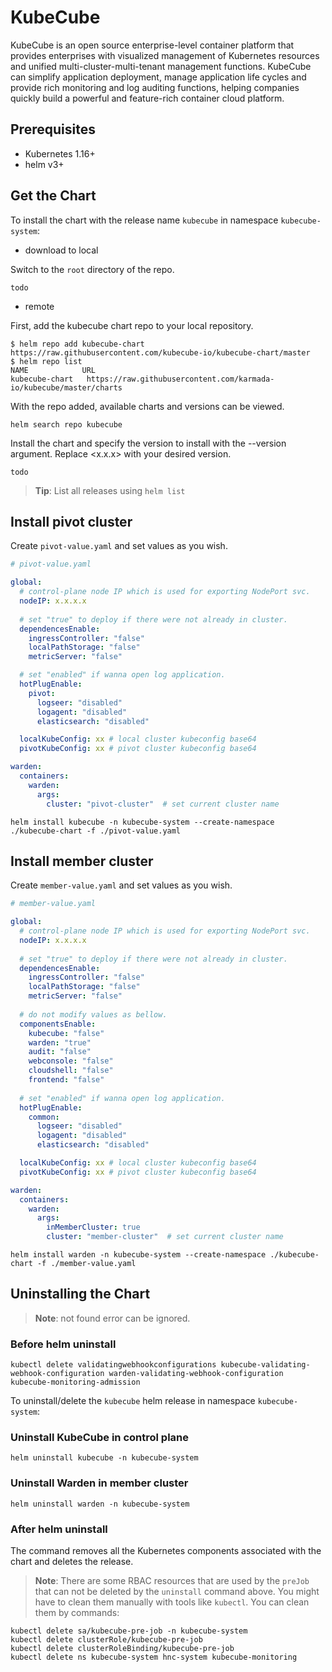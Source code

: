 # KubeCube

KubeCube is an open source enterprise-level container platform that provides enterprises with visualized management of Kubernetes resources and unified multi-cluster-multi-tenant management functions. KubeCube can simplify application deployment, manage application life cycles and provide rich monitoring and log auditing functions, helping companies quickly build a powerful and feature-rich container cloud platform.

## Prerequisites

- Kubernetes 1.16+
- helm v3+

## Get the Chart

To install the chart with the release name `kubecube` in namespace `kubecube-system`:

- download to local

Switch to the `root` directory of the repo.

```console
todo
```

- remote

First, add the kubecube chart repo to your local repository.

```console
$ helm repo add kubecube-chart https://raw.githubusercontent.com/kubecube-io/kubecube-chart/master
$ helm repo list
NAME            URL
kubecube-chart   https://raw.githubusercontent.com/karmada-io/kubecube/master/charts
```

With the repo added, available charts and versions can be viewed.

```console
helm search repo kubecube
```

Install the chart and specify the version to install with the --version argument. Replace <x.x.x> with your desired version.

```console
todo
```

> **Tip**: List all releases using `helm list`

## Install pivot cluster

Create `pivot-value.yaml` and set values as you wish.

```yaml
# pivot-value.yaml

global:
  # control-plane node IP which is used for exporting NodePort svc.
  nodeIP: x.x.x.x
  
  # set "true" to deploy if there were not already in cluster.
  dependencesEnable:  
    ingressController: "false"
    localPathStorage: "false"
    metricServer: "false"

  # set "enabled" if wanna open log application.
  hotPlugEnable:
    pivot:
      logseer: "disabled" 
      logagent: "disabled"
      elasticsearch: "disabled"

  localKubeConfig: xx # local cluster kubeconfig base64
  pivotKubeConfig: xx # pivot cluster kubeconfig base64

warden:
  containers:
    warden:
      args:
        cluster: "pivot-cluster"  # set current cluster name
```

```console
helm install kubecube -n kubecube-system --create-namespace ./kubecube-chart -f ./pivot-value.yaml
```

## Install member cluster

Create `member-value.yaml` and set values as you wish.

```yaml
# member-value.yaml

global:
  # control-plane node IP which is used for exporting NodePort svc.
  nodeIP: x.x.x.x
  
  # set "true" to deploy if there were not already in cluster.
  dependencesEnable: 
    ingressController: "false"
    localPathStorage: "false"
    metricServer: "false"
    
  # do not modify values as bellow.
  componentsEnable:
    kubecube: "false"
    warden: "true"
    audit: "false"
    webconsole: "false"
    cloudshell: "false"
    frontend: "false"
    
  # set "enabled" if wanna open log application.
  hotPlugEnable:
    common:
      logseer: "disabled" 
      logagent: "disabled"
      elasticsearch: "disabled"

  localKubeConfig: xx # local cluster kubeconfig base64
  pivotKubeConfig: xx # pivot cluster kubeconfig base64

warden:
  containers:
    warden:
      args:
        inMemberCluster: true
        cluster: "member-cluster"  # set current cluster name
```

```console
helm install warden -n kubecube-system --create-namespace ./kubecube-chart -f ./member-value.yaml
```

## Uninstalling the Chart
> **Note**: not found error can be ignored. 

### Before helm uninstall

```console
kubectl delete validatingwebhookconfigurations kubecube-validating-webhook-configuration warden-validating-webhook-configuration kubecube-monitoring-admission
```

To uninstall/delete the `kubecube` helm release in namespace `kubecube-system`:


### Uninstall KubeCube in control plane
```console
helm uninstall kubecube -n kubecube-system
```

### Uninstall Warden in member cluster
```console
helm uninstall warden -n kubecube-system
```

### After helm uninstall

The command removes all the Kubernetes components associated with the chart and deletes the release.

> **Note**: There are some RBAC resources that are used by the `preJob` that can not be deleted by the `uninstall` command above. You might have to clean them manually with tools like `kubectl`.  You can clean them by commands:

```console
kubectl delete sa/kubecube-pre-job -n kubecube-system
kubectl delete clusterRole/kubecube-pre-job 
kubectl delete clusterRoleBinding/kubecube-pre-job
kubectl delete ns kubecube-system hnc-system kubecube-monitoring
```
